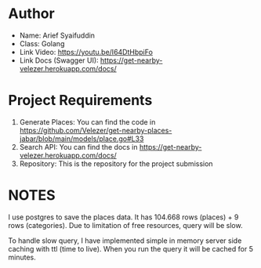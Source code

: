 # Author
- Name: Arief Syaifuddin
- Class: Golang
- Link Video: https://youtu.be/I64DtHbpiFo
- Link Docs (Swagger UI): https://get-nearby-velezer.herokuapp.com/docs/

# Project Requirements
1. Generate Places: You can find the code in https://github.com/Velezer/get-nearby-places-jabar/blob/main/models/place.go#L33
2. Search API: You can find the docs in https://get-nearby-velezer.herokuapp.com/docs/
3. Repository: This is the repository for the project submission

# NOTES
I use postgres to save the places data. It has 104.668 rows (places) + 9 rows (categories).
Due to limitation of free resources, query will be slow.

To handle slow query, I have implemented simple in memory server side caching with ttl (time to live).
When you run the query it will be cached for 5 minutes.
 
